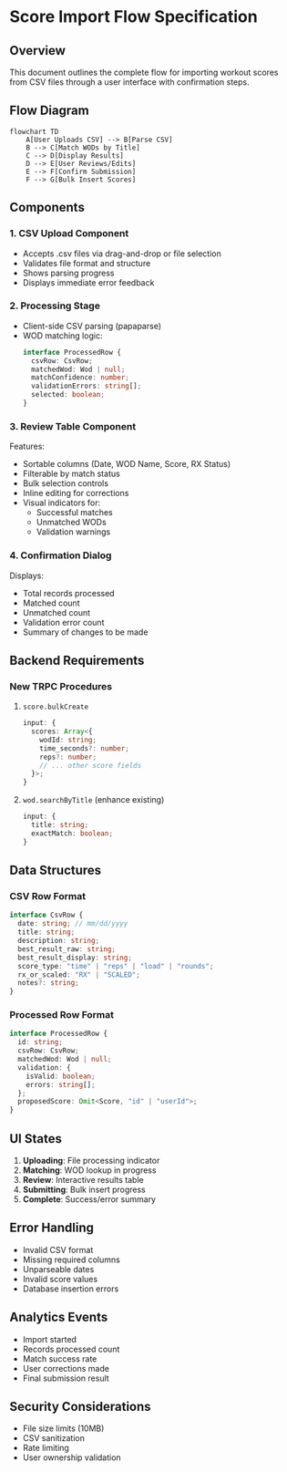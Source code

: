 # Score Import Flow Specification

## Overview

This document outlines the complete flow for importing workout scores from CSV files through a user interface with confirmation steps.

## Flow Diagram

```mermaid
flowchart TD
    A[User Uploads CSV] --> B[Parse CSV]
    B --> C[Match WODs by Title]
    C --> D[Display Results]
    D --> E[User Reviews/Edits]
    E --> F[Confirm Submission]
    F --> G[Bulk Insert Scores]
```

## Components

### 1. CSV Upload Component

- Accepts .csv files via drag-and-drop or file selection
- Validates file format and structure
- Shows parsing progress
- Displays immediate error feedback

### 2. Processing Stage

- Client-side CSV parsing (papaparse)
- WOD matching logic:
  ```typescript
  interface ProcessedRow {
    csvRow: CsvRow;
    matchedWod: Wod | null;
    matchConfidence: number;
    validationErrors: string[];
    selected: boolean;
  }
  ```

### 3. Review Table Component

Features:

- Sortable columns (Date, WOD Name, Score, RX Status)
- Filterable by match status
- Bulk selection controls
- Inline editing for corrections
- Visual indicators for:
  - Successful matches
  - Unmatched WODs
  - Validation warnings

### 4. Confirmation Dialog

Displays:

- Total records processed
- Matched count
- Unmatched count
- Validation error count
- Summary of changes to be made

## Backend Requirements

### New TRPC Procedures

1. `score.bulkCreate`

   ```typescript
   input: {
     scores: Array<{
       wodId: string;
       time_seconds?: number;
       reps?: number;
       // ... other score fields
     }>;
   }
   ```

2. `wod.searchByTitle` (enhance existing)
   ```typescript
   input: {
     title: string;
     exactMatch: boolean;
   }
   ```

## Data Structures

### CSV Row Format

```typescript
interface CsvRow {
  date: string; // mm/dd/yyyy
  title: string;
  description: string;
  best_result_raw: string;
  best_result_display: string;
  score_type: "time" | "reps" | "load" | "rounds";
  rx_or_scaled: "RX" | "SCALED";
  notes?: string;
}
```

### Processed Row Format

```typescript
interface ProcessedRow {
  id: string;
  csvRow: CsvRow;
  matchedWod: Wod | null;
  validation: {
    isValid: boolean;
    errors: string[];
  };
  proposedScore: Omit<Score, "id" | "userId">;
}
```

## UI States

1. **Uploading**: File processing indicator
2. **Matching**: WOD lookup in progress
3. **Review**: Interactive results table
4. **Submitting**: Bulk insert progress
5. **Complete**: Success/error summary

## Error Handling

- Invalid CSV format
- Missing required columns
- Unparseable dates
- Invalid score values
- Database insertion errors

## Analytics Events

- Import started
- Records processed count
- Match success rate
- User corrections made
- Final submission result

## Security Considerations

- File size limits (10MB)
- CSV sanitization
- Rate limiting
- User ownership validation
